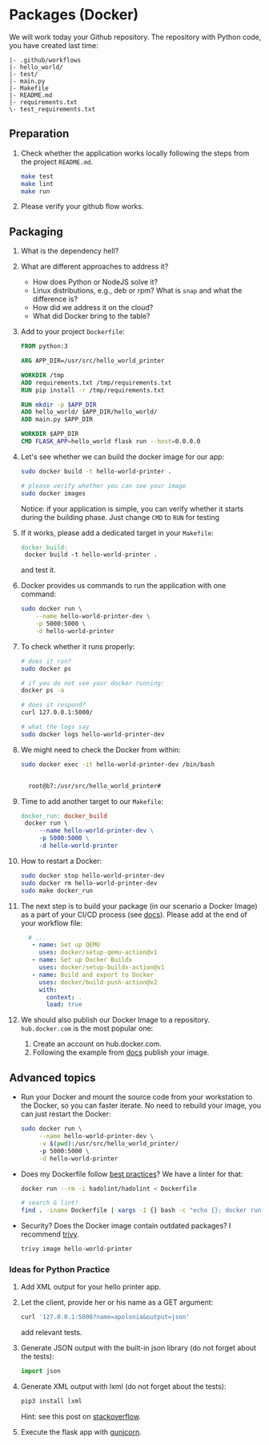 # Packages (Docker)

We will work today your Github repository. The repository with Python code, you have created last time:

```text
|- .github/workflows
|- hello_world/
|- test/
|- main.py
|- Makefile
|- README.md
|- requirements.txt
\- test_requirements.txt
```

## Preparation

1. Check whether the application works locally following the steps from the project `README.md`.

   ```bash
   make test
   make lint
   make run
   ```

2. Please verify your github flow works.

## Packaging

1. What is the dependency hell?

2. What are different approaches to address it?

   - How does Python or NodeJS solve it?
   - Linux distributions, e.g., deb or rpm? What is `snap` and what the difference is?
   - How did we address it on the cloud?
   - What did Docker bring to the table?

3. Add to your project `Dockerfile`:

   ```dockerfile
   FROM python:3

   ARG APP_DIR=/usr/src/hello_world_printer

   WORKDIR /tmp
   ADD requirements.txt /tmp/requirements.txt
   RUN pip install -r /tmp/requirements.txt

   RUN mkdir -p $APP_DIR
   ADD hello_world/ $APP_DIR/hello_world/
   ADD main.py $APP_DIR

   WORKDIR $APP_DIR
   CMD FLASK_APP=hello_world flask run --host=0.0.0.0
   ```  

4. Let's see whether we can build the docker image for our app:

   ```bash
   sudo docker build -t hello-world-printer .
   ```

   ```bash
   # please verify whether you can see your image
   sudo docker images 
   ```

   Notice: if your application is simple, you can verify whether it starts during the building phase. Just change `CMD` to `RUN` for testing

5. If it works, please add a dedicated target in your `Makefile`:

   ```makefile
   docker_build:
   	docker build -t hello-world-printer .
   ```

   and test it. 

6. Docker provides us commands to run the application with one command:

   ```bash
   sudo docker run \
       --name hello-world-printer-dev \
       -p 5000:5000 \
       -d hello-world-printer
   ````

7. To check whether it runs properly:

   ```bash
   # does it run?
   sudo docker ps

   # if you do not see your docker running:
   docker ps -a
   ```

   ```bash
   # does it respond?
   curl 127.0.0.1:5000/
   ```

   ```bash
   # what the logs say
   sudo docker logs hello-world-printer-dev
   ```

8. We might need to check the Docker from within: 

   ```bash
   sudo docker exec -it hello-world-printer-dev /bin/bash


     root@b7:/usr/src/hello_world_printer# 
   ```

9. Time to add another target to our `Makefile`:

   ```makefile
   docker_run: docker_build
   	docker run \
   		--name hello-world-printer-dev \
   		-p 5000:5000 \
   		-d hello-world-printer
   ```

10. How to restart a Docker:

    ```bash
    sudo docker stop hello-world-printer-dev 
    sudo docker rm hello-world-printer-dev
    sudo make docker_run
    ```

11. The next step is to build your package (in our scenario a Docker Image) as a part of your CI/CD process (see [docs](https://github.com/marketplace/actions/build-and-push-docker-images)). Please add at the end of your workflow file:

    ```yaml
      # ...
       - name: Set up QEMU
         uses: docker/setup-qemu-action@v1
       - name: Set up Docker Buildx
         uses: docker/setup-buildx-action@v1
       - name: Build and export to Docker
         uses: docker/build-push-action@v2
         with:
           context: .
           load: true
    ```

12. We should also publish our Docker Image to a repository. `hub.docker.com` is the most popular one:

    1. Create an account on hub.docker.com.
    2. Following the example from [docs](https://github.com/marketplace/actions/build-and-push-docker-images) publish your image.

<!--
13. Package and software versioning, read http://semver.org/ 

1. Zapoznaj się z opisem i napisz w swoich słowach co to jest Semantic Versioning:
Dlaczego MAY i MUST są z dużej litery?

Co to jest RFC 2119?

Opisz każde z pól następującej wersji:
1.0.1
1.3.2-1
1.4.5+1

2. Co to jest Calver (https://calver.org/)?
-->

## Advanced topics

- Run your Docker and mount the source code from your workstation to the Docker, so you can faster iterate. No need to rebuild your image, you can just restart the Docker:

  ```bash
  sudo docker run \
       --name hello-world-printer-dev \
       -v $(pwd):/usr/src/hello_world_printer/
       -p 5000:5000 \
       -d hello-world-printer
  ```

- Does my Dockerfile follow [best practices](https://github.com/wojciech12/workshop_kubernetes_and_cloudnative/tree/master/00_docker)? We have a linter for that:

  ```bash
  docker run --rm -i hadolint/hadolint < Dockerfile

  # search & lint!
  find . -iname Dockerfile | xargs -I {} bash -c "echo {}; docker run --rm -i hadolint/hadolint < {}"
  ```

- Security? Does the Docker image contain outdated packages? I recommend [trivy](https://hub.docker.com/r/aquasec/trivy).

  ```bash
  trivy image hello-world-printer
  ```

### Ideas for Python Practice

1. Add XML output for your hello printer app.

2. Let the client, provide her or his name as a GET argument:

   ```bash
   curl '127.0.0.1:5000?name=apolonia&output=json'
   ```

   add relevant tests.

3. Generate JSON output with the built-in json library (do not forget about the tests):

   ```python
   import json
   ```

4. Generate XML output with lxml (do not forget about the tests):

   ```bash
   pip3 install lxml
   ```

   Hint: see this post on [stackoverflow](https://stackoverflow.com/a/4470035).

5. Execute the flask app with [gunicorn](https://gunicorn.org/).
